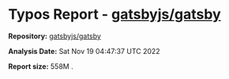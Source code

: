 # Typos Report - [gatsbyjs/gatsby](https://github.com/gatsbyjs/gatsby)

**Repository:** [gatsbyjs/gatsby](https://github.com/gatsbyjs/gatsby)

**Analysis Date:** Sat Nov 19 04:47:37 UTC 2022

**Report size:** 558M	.

